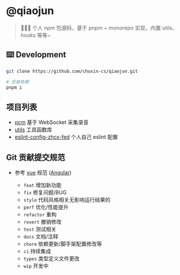 # @qiaojun
> 🎉🎉🎉 个人 npm 包源码，基于 pnpm + monorepo 实现，内置 utils、hooks 等等~

## ⌨️ Development
```bash
git clone https://github.com/chuxin-cs/qiaojun.git

# 安装依赖
pnpm i
```

## 项目列表
- [pcm](https://github.com/chuxin-cs/qiaojun/tree/master/packages/pcm) 基于 WebSocket 采集录音
- [utils](https://github.com/chuxin-cs/qiaojun/tree/master/packages/utils) 工具函数库
- [eslint-config-zhcx-fed](https://github.com/chuxin-cs/qiaojun/tree/master/packages/eslint-config-zhcx-fed) 个人自己 eslint 配置

## Git 贡献提交规范

- 参考 [vue](https://github.com/vuejs/vue/blob/dev/.github/COMMIT_CONVENTION.md) 规范 ([Angular](https://github.com/conventional-changelog/conventional-changelog/tree/master/packages/conventional-changelog-angular))

  - `feat` 增加新功能
  - `fix` 修复问题/BUG
  - `style` 代码风格相关无影响运行结果的
  - `perf` 优化/性能提升
  - `refactor` 重构
  - `revert` 撤销修改
  - `test` 测试相关
  - `docs` 文档/注释
  - `chore` 依赖更新/脚手架配置修改等
  - `ci` 持续集成
  - `types` 类型定义文件更改
  - `wip` 开发中